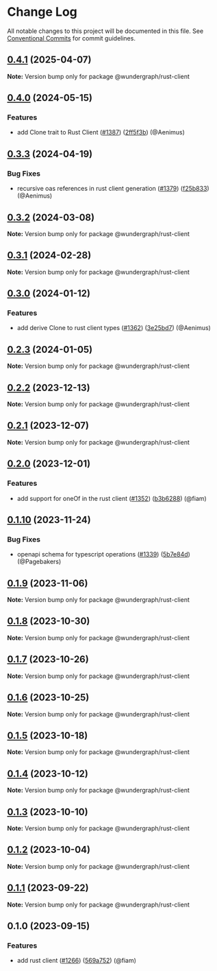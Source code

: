 # Change Log

All notable changes to this project will be documented in this file.
See [Conventional Commits](https://conventionalcommits.org) for commit guidelines.

## [0.4.1](https://github.com/andreik-n2/wg-sdk/compare/@wundergraph/rust-client@0.4.0...@wundergraph/rust-client@0.4.1) (2025-04-07)

**Note:** Version bump only for package @wundergraph/rust-client

## [0.4.0](https://github.com/wundergraph/wundergraph/compare/@wundergraph/rust-client@0.3.3...@wundergraph/rust-client@0.4.0) (2024-05-15)

### Features

* add Clone trait to Rust Client ([#1387](https://github.com/wundergraph/wundergraph/issues/1387)) ([2ff5f3b](https://github.com/wundergraph/wundergraph/commit/2ff5f3b0675e6c089b520d230493452e4d211fb7)) (@Aenimus)

## [0.3.3](https://github.com/wundergraph/wundergraph/compare/@wundergraph/rust-client@0.3.2...@wundergraph/rust-client@0.3.3) (2024-04-19)

### Bug Fixes

* recursive oas references in rust client generation ([#1379](https://github.com/wundergraph/wundergraph/issues/1379)) ([f25b833](https://github.com/wundergraph/wundergraph/commit/f25b8334b5d7590ffc0d495647d61281b0eb7305)) (@Aenimus)

## [0.3.2](https://github.com/wundergraph/wundergraph/compare/@wundergraph/rust-client@0.3.1...@wundergraph/rust-client@0.3.2) (2024-03-08)

**Note:** Version bump only for package @wundergraph/rust-client

## [0.3.1](https://github.com/wundergraph/wundergraph/compare/@wundergraph/rust-client@0.3.0...@wundergraph/rust-client@0.3.1) (2024-02-28)

**Note:** Version bump only for package @wundergraph/rust-client

## [0.3.0](https://github.com/wundergraph/wundergraph/compare/@wundergraph/rust-client@0.2.3...@wundergraph/rust-client@0.3.0) (2024-01-12)

### Features

* add derive Clone to rust client types ([#1362](https://github.com/wundergraph/wundergraph/issues/1362)) ([3e25bd7](https://github.com/wundergraph/wundergraph/commit/3e25bd7b058a29e1aff4a71c18cd3b1830c355f9)) (@Aenimus)

## [0.2.3](https://github.com/wundergraph/wundergraph/compare/@wundergraph/rust-client@0.2.2...@wundergraph/rust-client@0.2.3) (2024-01-05)

**Note:** Version bump only for package @wundergraph/rust-client

## [0.2.2](https://github.com/wundergraph/wundergraph/compare/@wundergraph/rust-client@0.2.1...@wundergraph/rust-client@0.2.2) (2023-12-13)

**Note:** Version bump only for package @wundergraph/rust-client

## [0.2.1](https://github.com/wundergraph/wundergraph/compare/@wundergraph/rust-client@0.2.0...@wundergraph/rust-client@0.2.1) (2023-12-07)

**Note:** Version bump only for package @wundergraph/rust-client

## [0.2.0](https://github.com/wundergraph/wundergraph/compare/@wundergraph/rust-client@0.1.10...@wundergraph/rust-client@0.2.0) (2023-12-01)

### Features

* add support for oneOf in the rust client ([#1352](https://github.com/wundergraph/wundergraph/issues/1352)) ([b3b6288](https://github.com/wundergraph/wundergraph/commit/b3b62886740c0c5b27705841fd8aaa9b77ded7ab)) (@fiam)

## [0.1.10](https://github.com/wundergraph/wundergraph/compare/@wundergraph/rust-client@0.1.9...@wundergraph/rust-client@0.1.10) (2023-11-24)

### Bug Fixes

* openapi schema for typescript operations ([#1339](https://github.com/wundergraph/wundergraph/issues/1339)) ([5b7e84d](https://github.com/wundergraph/wundergraph/commit/5b7e84d01215bc09735fae8c2f26f43ef7734290)) (@Pagebakers)

## [0.1.9](https://github.com/wundergraph/wundergraph/compare/@wundergraph/rust-client@0.1.8...@wundergraph/rust-client@0.1.9) (2023-11-06)

**Note:** Version bump only for package @wundergraph/rust-client

## [0.1.8](https://github.com/wundergraph/wundergraph/compare/@wundergraph/rust-client@0.1.7...@wundergraph/rust-client@0.1.8) (2023-10-30)

**Note:** Version bump only for package @wundergraph/rust-client

## [0.1.7](https://github.com/wundergraph/wundergraph/compare/@wundergraph/rust-client@0.1.6...@wundergraph/rust-client@0.1.7) (2023-10-26)

**Note:** Version bump only for package @wundergraph/rust-client

## [0.1.6](https://github.com/wundergraph/wundergraph/compare/@wundergraph/rust-client@0.1.5...@wundergraph/rust-client@0.1.6) (2023-10-25)

**Note:** Version bump only for package @wundergraph/rust-client

## [0.1.5](https://github.com/wundergraph/wundergraph/compare/@wundergraph/rust-client@0.1.4...@wundergraph/rust-client@0.1.5) (2023-10-18)

**Note:** Version bump only for package @wundergraph/rust-client

## [0.1.4](https://github.com/wundergraph/wundergraph/compare/@wundergraph/rust-client@0.1.3...@wundergraph/rust-client@0.1.4) (2023-10-12)

**Note:** Version bump only for package @wundergraph/rust-client

## [0.1.3](https://github.com/wundergraph/wundergraph/compare/@wundergraph/rust-client@0.1.2...@wundergraph/rust-client@0.1.3) (2023-10-10)

**Note:** Version bump only for package @wundergraph/rust-client

## [0.1.2](https://github.com/wundergraph/wundergraph/compare/@wundergraph/rust-client@0.1.1...@wundergraph/rust-client@0.1.2) (2023-10-04)

**Note:** Version bump only for package @wundergraph/rust-client

## [0.1.1](https://github.com/wundergraph/wundergraph/compare/@wundergraph/rust-client@0.1.0...@wundergraph/rust-client@0.1.1) (2023-09-22)

**Note:** Version bump only for package @wundergraph/rust-client

## 0.1.0 (2023-09-15)

### Features

* add rust client ([#1266](https://github.com/wundergraph/wundergraph/issues/1266)) ([569a752](https://github.com/wundergraph/wundergraph/commit/569a7528fd68213e1b87feafa0d3e5ba40acb982)) (@fiam)
